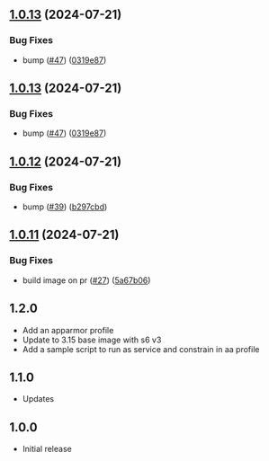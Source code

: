 <!-- https://developers.home-assistant.io/docs/add-ons/presentation#keeping-a-changelog -->

## [1.0.13](https://github.com/cedricziel/ha-addons/compare/mimir-1.0.12...mimir-1.0.13) (2024-07-21)


### Bug Fixes

* bump ([#47](https://github.com/cedricziel/ha-addons/issues/47)) ([0319e87](https://github.com/cedricziel/ha-addons/commit/0319e87b7af4de347276ef9c7cc6dd44d43572d0))

## [1.0.13](https://github.com/cedricziel/ha-addons/compare/mimir-1.0.12...mimir-1.0.13) (2024-07-21)


### Bug Fixes

* bump ([#47](https://github.com/cedricziel/ha-addons/issues/47)) ([0319e87](https://github.com/cedricziel/ha-addons/commit/0319e87b7af4de347276ef9c7cc6dd44d43572d0))

## [1.0.12](https://github.com/cedricziel/ha-addons/compare/mimir-1.0.11...mimir-1.0.12) (2024-07-21)


### Bug Fixes

* bump ([#39](https://github.com/cedricziel/ha-addons/issues/39)) ([b297cbd](https://github.com/cedricziel/ha-addons/commit/b297cbdd33f7412e48ef62ed301c5fc9f6007e90))

## [1.0.11](https://github.com/cedricziel/ha-addons/compare/mimir-1.0.10...mimir-1.0.11) (2024-07-21)


### Bug Fixes

* build image on pr ([#27](https://github.com/cedricziel/ha-addons/issues/27)) ([5a67b06](https://github.com/cedricziel/ha-addons/commit/5a67b069e034ed8c2be8f85ce3320e338618939b))

## 1.2.0

- Add an apparmor profile
- Update to 3.15 base image with s6 v3
- Add a sample script to run as service and constrain in aa profile

## 1.1.0

- Updates

## 1.0.0

- Initial release
